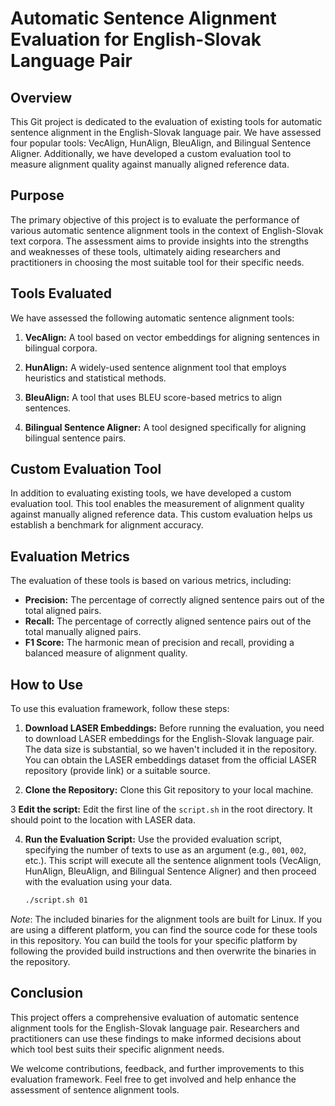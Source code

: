 # Automatic Sentence Alignment Evaluation for English-Slovak Language Pair

## Overview

This Git project is dedicated to the evaluation of existing tools for automatic sentence alignment in the English-Slovak language pair. We have assessed four popular tools: VecAlign, HunAlign, BleuAlign, and Bilingual Sentence Aligner. Additionally, we have developed a custom evaluation tool to measure alignment quality against manually aligned reference data.

## Purpose

The primary objective of this project is to evaluate the performance of various automatic sentence alignment tools in the context of English-Slovak text corpora. The assessment aims to provide insights into the strengths and weaknesses of these tools, ultimately aiding researchers and practitioners in choosing the most suitable tool for their specific needs.

## Tools Evaluated

We have assessed the following automatic sentence alignment tools:

1. **VecAlign:** A tool based on vector embeddings for aligning sentences in bilingual corpora.

2. **HunAlign:** A widely-used sentence alignment tool that employs heuristics and statistical methods.

3. **BleuAlign:** A tool that uses BLEU score-based metrics to align sentences.

4. **Bilingual Sentence Aligner:** A tool designed specifically for aligning bilingual sentence pairs.

## Custom Evaluation Tool

In addition to evaluating existing tools, we have developed a custom evaluation tool. This tool enables the measurement of alignment quality against manually aligned reference data. This custom evaluation helps us establish a benchmark for alignment accuracy.

## Evaluation Metrics

The evaluation of these tools is based on various metrics, including:

- **Precision:** The percentage of correctly aligned sentence pairs out of the total aligned pairs.
- **Recall:** The percentage of correctly aligned sentence pairs out of the total manually aligned pairs.
- **F1 Score:** The harmonic mean of precision and recall, providing a balanced measure of alignment quality.

## How to Use

To use this evaluation framework, follow these steps:

1. **Download LASER Embeddings:** Before running the evaluation, you need to download LASER embeddings for the English-Slovak language pair. The data size is substantial, so we haven't included it in the repository. You can obtain the LASER embeddings dataset from the official LASER repository (provide link) or a suitable source.

2. **Clone the Repository:** Clone this Git repository to your local machine.

3 **Edit the script:** Edit the first line of the `script.sh` in the root directory. It should point to the location with LASER data.

4. **Run the Evaluation Script:** Use the provided evaluation script, specifying the number of texts to use as an argument (e.g., `001`, `002`, etc.). This script will execute all the sentence alignment tools (VecAlign, HunAlign, BleuAlign, and Bilingual Sentence Aligner) and then proceed with the evaluation using your data.

   ```bash
   ./script.sh 01


*Note*: The included binaries for the alignment tools are built for Linux. If you are using a different platform, you can find the source code for these tools in this repository. You can build the tools for your specific platform by following the provided build instructions and then overwrite the binaries in the repository.

## Conclusion

This project offers a comprehensive evaluation of automatic sentence alignment tools for the English-Slovak language pair. Researchers and practitioners can use these findings to make informed decisions about which tool best suits their specific alignment needs.

We welcome contributions, feedback, and further improvements to this evaluation framework. Feel free to get involved and help enhance the assessment of sentence alignment tools.
